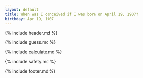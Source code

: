 ```yaml
---
layout: default
title: When was I conceived if I was born on April 19, 1907?
birthday: Apr 19, 1907
---
```


{% include header.md %}

{% include guess.md %}

{% include calculate.md %}

{% include safety.md %}

{% include footer.md %}




